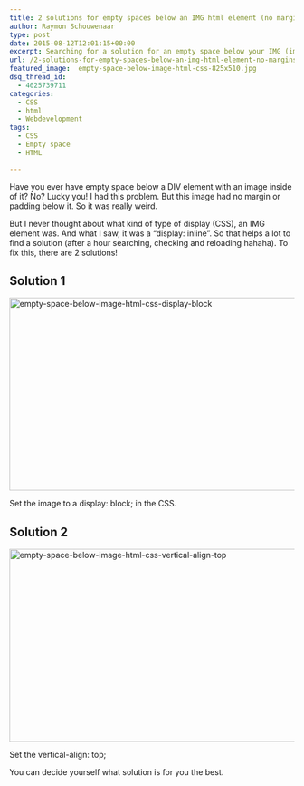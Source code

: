 ```yaml
---
title: 2 solutions for empty spaces below an IMG html element (no margins used)
author: Raymon Schouwenaar
type: post
date: 2015-08-12T12:01:15+00:00
excerpt: Searching for a solution for an empty space below your IMG (image) in a DIV html tag. But have no margins in the CSS? Check these 2 solutions!
url: /2-solutions-for-empty-spaces-below-an-img-html-element-no-margins-used/
featured_image:  empty-space-below-image-html-css-825x510.jpg
dsq_thread_id:
  - 4025739711
categories:
  - CSS
  - html
  - Webdevelopment
tags:
  - CSS
  - Empty space
  - HTML

---
```

Have you ever have empty space below a DIV element with an image inside of it? No? Lucky you! I had this problem. But this image had no margin or padding below it. So it was really weird.

But I never thought about what kind of type of display (CSS), an IMG element was. And what I saw, it was a &#8220;display: inline&#8221;. So that helps a lot to find a solution (after a hour searching, checking and reloading hahaha). To fix this, there are 2 solutions!

## Solution 1

<img class="alignnone size-full wp-image-2022" src="https://i0.wp.com/www.raymonschouwenaar.nl/wp-content/uploads/2015/08/empty-space-below-image-html-css-display-block.jpg?resize=567%2C340" alt="empty-space-below-image-html-css-display-block" width="567" height="340" srcset="https://i0.wp.com/www.raymonschouwenaar.nl/wp-content/uploads/2015/08/empty-space-below-image-html-css-display-block.jpg?w=567&ssl=1 567w, https://i0.wp.com/www.raymonschouwenaar.nl/wp-content/uploads/2015/08/empty-space-below-image-html-css-display-block.jpg?resize=300%2C180&ssl=1 300w" sizes="(max-width: 567px) 100vw, 567px" data-recalc-dims="1" />

Set the image to a display: block; in the CSS.

## Solution 2

<img class="alignnone size-full wp-image-2023" src="https://i1.wp.com/www.raymonschouwenaar.nl/wp-content/uploads/2015/08/empty-space-below-image-html-css-vertical-align-top.jpg?resize=567%2C340" alt="empty-space-below-image-html-css-vertical-align-top" width="567" height="340" srcset="https://i1.wp.com/www.raymonschouwenaar.nl/wp-content/uploads/2015/08/empty-space-below-image-html-css-vertical-align-top.jpg?w=567&ssl=1 567w, https://i1.wp.com/www.raymonschouwenaar.nl/wp-content/uploads/2015/08/empty-space-below-image-html-css-vertical-align-top.jpg?resize=300%2C180&ssl=1 300w" sizes="(max-width: 567px) 100vw, 567px" data-recalc-dims="1" />

Set the vertical-align: top;

You can decide yourself what solution is for you the best.